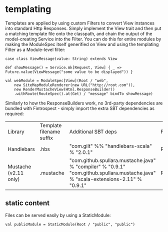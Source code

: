 # templating
Templates are applied by using custom Filters to convert View instances into standard Http Responses. Simply implement the View trait and then put a matching template file onto the classpath, and chain the output of the model-creating Service into the Filter. You can do this for entire modules by making the ModuleSpec itself generified on View and using the templating Filter as a Module-level filter:
```
case class ViewMessage(value: String) extends View

def showMessage() = Service.mk[Request, View] { _ => Future.value(ViewMessage("some value to be displayed")) }

val webModule = ModuleSpec[View](Root / "web",
    new SiteMapModuleRenderer(new URL("http://root.com")),
    new RenderMustacheView(Html.ResponseBuilder))
    .withRoute(RouteSpec().at(Get) / "message" bindTo showMessage)
```
Similarly to how the ResponseBuilders work, no 3rd-party dependencies are bundled with Fintrospect - simply import the extra SBT dependencies as required:
<table class="code table table-bordered">
<tr>
  <td>Library</td>
  <td>Template filename suffix</td>
  <td>Additional SBT deps</td>
  <td>Filter class</td>
</tr>
<tr>
  <td>Handlebars</td>
  <td>.hbs</td>
  <td>"com.gilt" %% "handlebars-scala" % "2.0.1"</td>
  <td>RenderHandlebarsView</td>
</tr>
<tr>
  <td>Mustache (v2.11 only)</td>
  <td>.mustache</td>
  <td>"com.github.spullara.mustache.java" % "compiler" % "0.9.1"<br/>"com.github.spullara.mustache.java" % "scala-extensions-2.11" % "0.9.1"</td>
  <td>RenderMustacheView</td>
</tr>
</table>

## static content
Files can be served easily by using a StaticModule:
```
val publicModule = StaticModule(Root / "public", "public")
```
